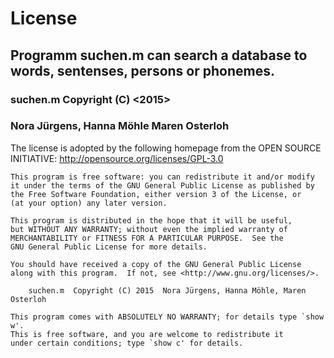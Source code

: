 # License
## Programm **suchen.m** can search a database to words, sentenses, persons or phonemes.
###  suchen.m Copyright (C) <2015>  
###  Nora Jürgens, Hanna Möhle Maren Osterloh

The license is adopted by the following homepage from the OPEN SOURCE INITIATIVE: http://opensource.org/licenses/GPL-3.0

    This program is free software: you can redistribute it and/or modify
    it under the terms of the GNU General Public License as published by
    the Free Software Foundation, either version 3 of the License, or
    (at your option) any later version.

    This program is distributed in the hope that it will be useful,
    but WITHOUT ANY WARRANTY; without even the implied warranty of
    MERCHANTABILITY or FITNESS FOR A PARTICULAR PURPOSE.  See the
    GNU General Public License for more details.

    You should have received a copy of the GNU General Public License
    along with this program.  If not, see <http://www.gnu.org/licenses/>.

	    suchen.m  Copyright (C) 2015  Nora Jürgens, Hanna Möhle, Maren Osterloh

    This program comes with ABSOLUTELY NO WARRANTY; for details type `show w'.
    This is free software, and you are welcome to redistribute it
    under certain conditions; type `show c' for details.


